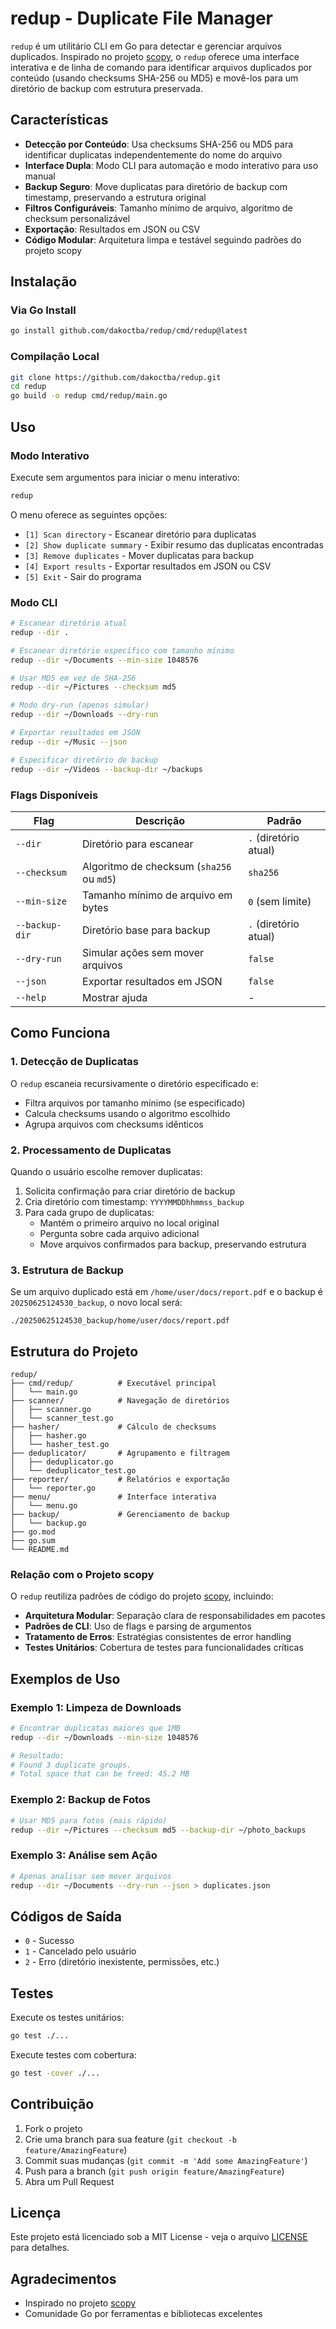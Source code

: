 # redup - Duplicate File Manager

`redup` é um utilitário CLI em Go para detectar e gerenciar arquivos duplicados. Inspirado no projeto [scopy](https://github.com/dakoctba/scopy), o `redup` oferece uma interface interativa e de linha de comando para identificar arquivos duplicados por conteúdo (usando checksums SHA-256 ou MD5) e movê-los para um diretório de backup com estrutura preservada.

## Características

- **Detecção por Conteúdo**: Usa checksums SHA-256 ou MD5 para identificar duplicatas independentemente do nome do arquivo
- **Interface Dupla**: Modo CLI para automação e modo interativo para uso manual
- **Backup Seguro**: Move duplicatas para diretório de backup com timestamp, preservando a estrutura original
- **Filtros Configuráveis**: Tamanho mínimo de arquivo, algoritmo de checksum personalizável
- **Exportação**: Resultados em JSON ou CSV
- **Código Modular**: Arquitetura limpa e testável seguindo padrões do projeto scopy

## Instalação

### Via Go Install
```bash
go install github.com/dakoctba/redup/cmd/redup@latest
```

### Compilação Local
```bash
git clone https://github.com/dakoctba/redup.git
cd redup
go build -o redup cmd/redup/main.go
```

## Uso

### Modo Interativo
Execute sem argumentos para iniciar o menu interativo:
```bash
redup
```

O menu oferece as seguintes opções:
- `[1] Scan directory` - Escanear diretório para duplicatas
- `[2] Show duplicate summary` - Exibir resumo das duplicatas encontradas
- `[3] Remove duplicates` - Mover duplicatas para backup
- `[4] Export results` - Exportar resultados em JSON ou CSV
- `[5] Exit` - Sair do programa

### Modo CLI
```bash
# Escanear diretório atual
redup --dir .

# Escanear diretório específico com tamanho mínimo
redup --dir ~/Documents --min-size 1048576

# Usar MD5 em vez de SHA-256
redup --dir ~/Pictures --checksum md5

# Modo dry-run (apenas simular)
redup --dir ~/Downloads --dry-run

# Exportar resultados em JSON
redup --dir ~/Music --json

# Especificar diretório de backup
redup --dir ~/Videos --backup-dir ~/backups
```

### Flags Disponíveis

| Flag | Descrição | Padrão |
|------|-----------|--------|
| `--dir` | Diretório para escanear | `.` (diretório atual) |
| `--checksum` | Algoritmo de checksum (`sha256` ou `md5`) | `sha256` |
| `--min-size` | Tamanho mínimo de arquivo em bytes | `0` (sem limite) |
| `--backup-dir` | Diretório base para backup | `.` (diretório atual) |
| `--dry-run` | Simular ações sem mover arquivos | `false` |
| `--json` | Exportar resultados em JSON | `false` |
| `--help` | Mostrar ajuda | - |

## Como Funciona

### 1. Detecção de Duplicatas
O `redup` escaneia recursivamente o diretório especificado e:
- Filtra arquivos por tamanho mínimo (se especificado)
- Calcula checksums usando o algoritmo escolhido
- Agrupa arquivos com checksums idênticos

### 2. Processamento de Duplicatas
Quando o usuário escolhe remover duplicatas:
1. Solicita confirmação para criar diretório de backup
2. Cria diretório com timestamp: `YYYYMMDDhhmmss_backup`
3. Para cada grupo de duplicatas:
   - Mantém o primeiro arquivo no local original
   - Pergunta sobre cada arquivo adicional
   - Move arquivos confirmados para backup, preservando estrutura

### 3. Estrutura de Backup
Se um arquivo duplicado está em `/home/user/docs/report.pdf` e o backup é `20250625124530_backup`, o novo local será:
```
./20250625124530_backup/home/user/docs/report.pdf
```

## Estrutura do Projeto

```
redup/
├── cmd/redup/          # Executável principal
│   └── main.go
├── scanner/            # Navegação de diretórios
│   ├── scanner.go
│   └── scanner_test.go
├── hasher/             # Cálculo de checksums
│   ├── hasher.go
│   └── hasher_test.go
├── deduplicator/       # Agrupamento e filtragem
│   ├── deduplicator.go
│   └── deduplicator_test.go
├── reporter/           # Relatórios e exportação
│   └── reporter.go
├── menu/               # Interface interativa
│   └── menu.go
├── backup/             # Gerenciamento de backup
│   └── backup.go
├── go.mod
├── go.sum
└── README.md
```

### Relação com o Projeto scopy

O `redup` reutiliza padrões de código do projeto [scopy](https://github.com/dakoctba/scopy), incluindo:
- **Arquitetura Modular**: Separação clara de responsabilidades em pacotes
- **Padrões de CLI**: Uso de flags e parsing de argumentos
- **Tratamento de Erros**: Estratégias consistentes de error handling
- **Testes Unitários**: Cobertura de testes para funcionalidades críticas

## Exemplos de Uso

### Exemplo 1: Limpeza de Downloads
```bash
# Encontrar duplicatas maiores que 1MB
redup --dir ~/Downloads --min-size 1048576

# Resultado:
# Found 3 duplicate groups.
# Total space that can be freed: 45.2 MB
```

### Exemplo 2: Backup de Fotos
```bash
# Usar MD5 para fotos (mais rápido)
redup --dir ~/Pictures --checksum md5 --backup-dir ~/photo_backups
```

### Exemplo 3: Análise sem Ação
```bash
# Apenas analisar sem mover arquivos
redup --dir ~/Documents --dry-run --json > duplicates.json
```

## Códigos de Saída

- `0` - Sucesso
- `1` - Cancelado pelo usuário
- `2` - Erro (diretório inexistente, permissões, etc.)

## Testes

Execute os testes unitários:
```bash
go test ./...
```

Execute testes com cobertura:
```bash
go test -cover ./...
```

## Contribuição

1. Fork o projeto
2. Crie uma branch para sua feature (`git checkout -b feature/AmazingFeature`)
3. Commit suas mudanças (`git commit -m 'Add some AmazingFeature'`)
4. Push para a branch (`git push origin feature/AmazingFeature`)
5. Abra um Pull Request

## Licença

Este projeto está licenciado sob a MIT License - veja o arquivo [LICENSE](LICENSE) para detalhes.

## Agradecimentos

- Inspirado no projeto [scopy](https://github.com/dakoctba/scopy)
- Comunidade Go por ferramentas e bibliotecas excelentes
